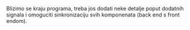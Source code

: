 Blizimo se kraju programa, treba jos dodati neke detalje poput dodatnih signala i omoguciti sinkronizaciju svih komponenata (back end s front endom).